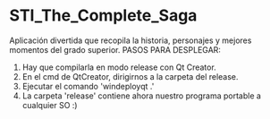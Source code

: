 # STI_The_Complete_Saga
Aplicación divertida que recopila la historia, personajes y mejores momentos del grado superior.
PASOS PARA DESPLEGAR:
1. Hay que compilarla en modo release con Qt Creator.
2. En el cmd de QtCreator, dirigirnos a la carpeta del release.
3. Ejecutar el comando 'windeployqt .'
4. La carpeta 'release' contiene ahora nuestro programa portable a cualquier SO :)
